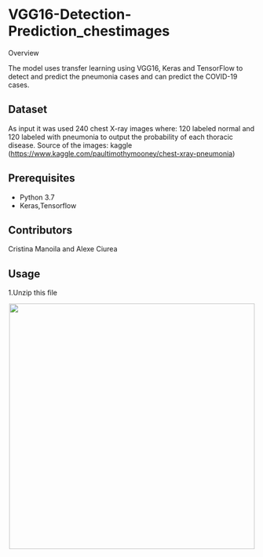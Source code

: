# VGG16-Detection-Prediction_chestimages

Overview

The model uses transfer learning using VGG16, Keras and TensorFlow to detect and predict the pneumonia cases and can predict the COVID-19 cases.

## Dataset

As input it was used 240 chest X-ray images where: 120 labeled normal and 120 labeled with pneumonia to output the probability of each thoracic disease.
Source of the images: kaggle (https://www.kaggle.com/paultimothymooney/chest-xray-pneumonia)

## Prerequisites

- Python 3.7
- Keras,Tensorflow


## Contributors
Cristina Manoila and Alexe Ciurea

## Usage
1.Unzip this file

<div align=center><img width="500" height="500" src="./localization/pneumon-normal.PNG"/></div>

